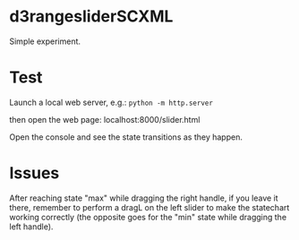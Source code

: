# d3rangesliderSCXML

Simple experiment.

# Test

Launch a local web server, e.g.:
`python -m http.server`

then open the web page: localhost:8000/slider.html

Open the console and see the state transitions as they happen.

# Issues

After reaching state "max" while dragging the right handle, if you leave it there, remember to perform a dragL on the left slider to make the statechart working correctly (the opposite goes for the "min" state while dragging the left handle).
